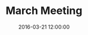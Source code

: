 ---
layout: post
title:  "March Meeting"
date:   2016-03-21 12:00:00
category: land-use
background: During this meeting of the Land Use subcommittee we discussed the group's goals and objectives
agenda: land-use-agenda-2016-03-21.pdf
documents:
  - title: Meeting Packet
    doc-url: land-use-packet-2016-03-21.pdf
    doc-type: PDF
  - title: Meeting Slides
    doc-url: land-use-slides-2016-03-21.pdf
    doc-type: PDF
  - title: Draft Goals by Category&#58; Growth Management, Part 1 - <i>First Draft</i>
    doc-url: land-use-proposed-goals-pt1-2016-03-21.pdf
    doc-type: PDF
---